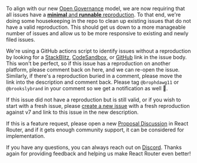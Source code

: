 To align with our new [Open Governance](https://remix.run/blog/rr-governance) model, we are now requiring that all issues have a [**minimal** and **runnable** reproduction](https://github.com/remix-run/react-router/blob/main/GOVERNANCE.md#bugissue-process). To that end, we're doing some housekeeping in the repo to clean up existing issues that do not have a valid reproduction. This should get us down to a more manageable number of issues and allow us to be more responsive to existing and newly filed issues.

We're using a GitHub actions script to identify issues without a reproduction by looking for a [StackBlitz](https://stackblitz.com/), [CodeSandbox](https://codesandbox.io/), or [GitHub](https://github.com) link in the issue body. This won't be perfect, so if this issue has a reproduction on another platform, please comment back on here, and we can re-open the issue. Similarly, if there's a reproduction buried in a comment, please move the link into the description and comment back. Please tag `@brophdawg11` or `@brookslybrand` in your comment so we get a notification as well 🙂.

If this issue did not have a reproduction but is still valid, or if you wish to start with a fresh issue, please [create a new issue](https://github.com/remix-run/react-router/issues/new?template=bug_report.yml) with a fresh reproduction against v7 and link to this issue in the new description.

If this is a feature request, please open a new [Proposal Discussion](https://github.com/remix-run/react-router/discussions/new?category=proposals) in React Router, and if it gets enough community support, it can be considered for implementation.

If you have any questions, you can always reach out on [Discord](https://rmx.as/discord). Thanks again for providing feedback and helping us make React Router even better!
